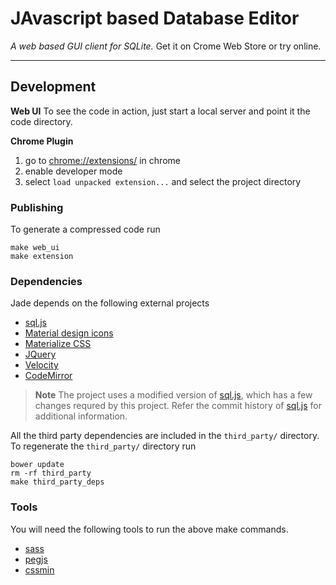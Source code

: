 # JAvascript based Database Editor
*A web based GUI client for SQLite.*
Get it on Crome Web Store or try online.

----------

## Development

**Web UI**
To see the code in action, just start a local server and point it the code directory.

**Chrome Plugin**

 1. go to [chrome://extensions/](chrome://extensions/) in chrome
 2. enable developer mode
 3. select `load unpacked extension...` and select the project directory

### Publishing
To generate a compressed code run

```
make web_ui
make extension
```

### Dependencies
Jade depends on the following external projects

 - [sql.js](https://github.com/kripken/sql.js/)
 - [Material design icons](https://github.com/google/material-design-icons)
 - [Materialize CSS](https://github.com/Dogfalo/materialize)
 - [JQuery](https://github.com/jquery/jquery)
 - [Velocity](https://github.com/julianshapiro/velocity)
 - [CodeMirror](https://github.com/codemirror/codemirror)

> **Note** The project uses a modified version of [sql.js](https://github.com/sunnygoyal/sql.js), which has a few changes requred by this project. Refer the commit history of [sql.js](https://github.com/sunnygoyal/sql.js) for additional information.

All the third party dependencies are included in the `third_party/` directory.
To regenerate the `third_party/` directory run

```
bower update
rm -rf third_party
make third_party_deps
```

### Tools
You will need the following tools to run the above make commands.

 - [sass](https://github.com/sass/sass)
 - [pegjs](https://github.com/pegjs/pegjs)
 - [cssmin](https://github.com/jbleuzen/node-cssmin)
 